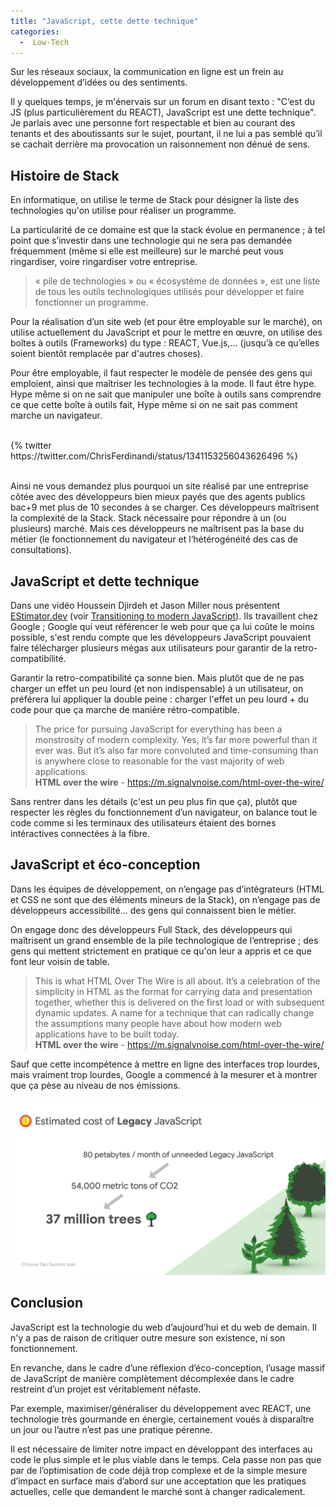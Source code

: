 ```yaml
---
title: "JavaScript, cette dette technique"
categories:
  -  Low-Tech
---
```


Sur les réseaux sociaux, la communication en ligne est un frein au développement d’idées ou des sentiments.

Il y quelques temps, je m'énervais sur un forum en disant texto : "C‘est du JS (plus particulièrement du REACT), JavaScript est une dette technique". Je parlais avec une personne fort respectable et bien au courant des tenants et des aboutissants sur le sujet, pourtant, il ne lui a pas semblé qu’il se cachait derrière ma provocation un raisonnement non dénué de sens.

## Histoire de Stack

En informatique, on utilise le terme de Stack pour désigner la liste des technologies qu'on utilise pour réaliser un programme.

La particularité de ce domaine est que la stack évolue en permanence ; à tel point que s’investir dans une technologie qui ne sera pas demandée fréquemment (même si elle est meilleure) sur le marché peut vous ringardiser, voire ringardiser votre entreprise.

> « pile de technologies » ou « écosystème de données », est une liste de tous les outils technologiques utilisés pour développer et faire fonctionner un programme.

Pour la réalisation d’un site web (et pour être employable sur le marché), on utilise actuellement du JavaScript et pour le mettre en œuvre, on utilise des boîtes à outils (Frameworks) du type : REACT, Vue.js,… (jusqu’à ce qu’elles soient bientôt remplacée par d'autres choses).

Pour être employable, il faut respecter le modèle de pensée des gens qui emploient, ainsi que maîtriser les technologies à la mode. Il faut être hype. Hype même si on ne sait que manipuler une boîte à outils sans comprendre ce que cette boîte à outils fait, Hype même si on ne sait pas comment marche un navigateur.

<br>
<div class="center">
	{% twitter https://twitter.com/ChrisFerdinandi/status/1341153256043626496 %}
</div>
<br>

Ainsi ne vous demandez plus pourquoi un site réalisé par une entreprise côtée avec des développeurs bien mieux payés que des agents publics bac+9 met plus de 10 secondes à se charger. Ces développeurs maîtrisent la complexité de la Stack. Stack nécessaire pour répondre à un (ou plusieurs) marché. Mais ces développeurs ne maîtrisent pas la base du métier (le fonctionnement du navigateur et l‘hétérogénéité des cas de consultations).

## JavaScript et dette technique

Dans une vidéo Houssein Djirdeh et Jason Miller nous présentent [EStimator.dev](http://estimator.dev/) (voir [Transitioning to modern JavaScript](https://www.youtube.com/embed/cLxNdLK--yI>)). Ils travaillent chez Google ; Google qui veut référencer le web pour que ça lui coûte le moins possible, s'est rendu compte que les développeurs JavaScript pouvaient faire télécharger plusieurs mégas aux utilisateurs pour garantir de la retro-compatibilité.

Garantir la retro-compatibilité ça sonne bien. Mais plutôt que de ne pas charger un effet un peu lourd (et non indispensable) à un utilisateur, on préférera lui appliquer la double peine : charger l'effet un peu lourd + du code pour que ça marche de manière rétro-compatible.

> The price for pursuing JavaScript for everything has been a monstrosity of modern complexity. Yes, it’s far more powerful than it ever was. But it’s also far more convoluted and time-consuming than is anywhere close to reasonable for the vast majority of web applications.  
**HTML over the wire** - <https://m.signalvnoise.com/html-over-the-wire/>

Sans rentrer dans les détails (c'est un peu plus fin que ça), plutôt que respecter les règles du fonctionnement d’un navigateur, on balance tout le code comme si les terminaux des utilisateurs étaient des bornes intéractives connectées à la fibre.

## JavaScript et éco-conception

Dans les équipes de développement, on n’engage pas d’intégrateurs (HTML et CSS ne sont que des éléments mineurs de la Stack), on n’engage pas de développeurs accessibilité… des gens qui connaissent bien le métier.

On engage donc des développeurs Full Stack, des développeurs qui maîtrisent un grand ensemble de la pile technologique de l’entreprise ; des gens qui mettent strictement en pratique ce qu'on leur a appris et ce que font leur voisin de table.

> This is what HTML Over The Wire is all about. It’s a celebration of the simplicity in HTML as the format for carrying data and presentation together, whether this is delivered on the first load or with subsequent dynamic updates. A name for a technique that can radically change the assumptions many people have about how modern web applications have to be built today.  
**HTML over the wire** - <https://m.signalvnoise.com/html-over-the-wire/>

Sauf que cette incompétence à mettre en ligne des interfaces trop lourdes, mais vraiment trop lourdes, Google a commencé à la mesurer et à montrer que ça pèse au niveau de nos émissions.

![Estimated cost of legacy javascript](/assets/estimated-cost-of-legacy-javascript.png)

## Conclusion

JavaScript est la technologie du web d’aujourd’hui et du web de demain. Il n'y a pas de raison de critiquer outre mesure son existence, ni son fonctionnement.

En revanche, dans le cadre d’une réflexion d’éco-conception, l’usage massif de JavaScript de manière complètement décomplexée dans le cadre restreint d’un projet est véritablement néfaste.

Par exemple, maximiser/généraliser du développement avec REACT, une technologie très gourmande en énergie, certainement voués à disparaître un jour ou l’autre n’est pas une pratique pérenne.

Il est nécessaire de limiter notre impact en développant des interfaces au code le plus simple et le plus viable dans le temps. Cela passe non pas que par de l’optimisation de code déjà trop complexe et de la simple mesure d’impact en surface mais d’abord sur une acceptation que les pratiques actuelles, celle que demandent le marché sont à changer radicalement.


